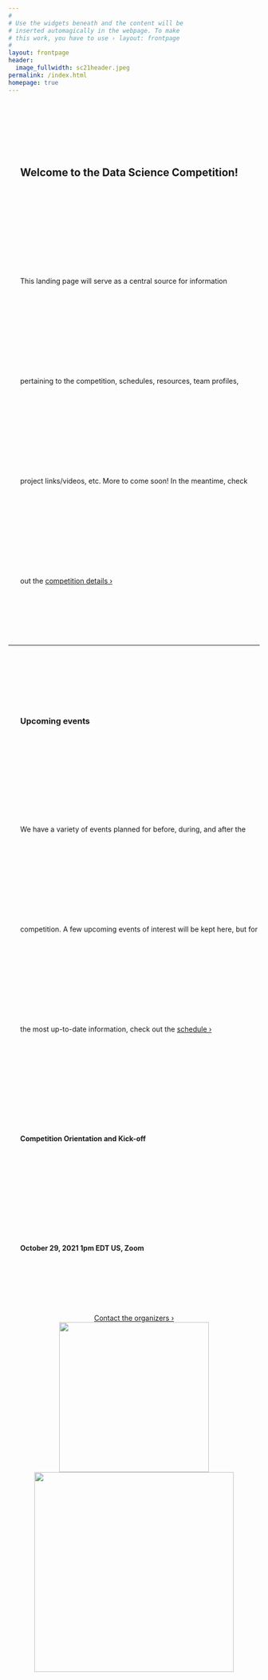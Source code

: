 ```yaml
---
#
# Use the widgets beneath and the content will be
# inserted automagically in the webpage. To make
# this work, you have to use › layout: frontpage
#
layout: frontpage
header:
  image_fullwidth: sc21header.jpeg 
permalink: /index.html
homepage: true
---
```


<!--more-->
<div class="row medium-uncollapse large-collapse" style="vertical-align: middle; line-height:200px">
    <div class="medium-4 columns"><center>
    <a href="{{ site.url }}{{ site.baseurl }}/info/">
    <img src="{{ site.urlimg }}/action-blur-close-up-735911.jpeg" alt=""></a></center>
    </div><!-- /.medium-4.columns -->
    <div class="medium-6 columns end">
    	<ul style="list-style-type:none">
    	<li><h2>Welcome to the Data Science Competition!</h2></li>
		<li> This landing page will serve as a central source for information pertaining to the competition,
    schedules, resources, team profiles, project links/videos, etc. More to come soon! In the meantime, 
	  check out the 
    <a href="{{ site.url }}{{ site.baseurl }}/competition/"> competition details › </a></li>
		</ul>
    </div><!-- /.medium-6.columns -->
</div><!-- /.row -->
<hr />
<div class="row medium-uncollapse large-collapse" style="vertical-align: middle; line-height:200px">
    <div class="medium-4 columns"><center>
    <a href="{{ site.url }}{{ site.baseurl }}/meetings/">
    <img src="{{ site.urlimg }}/rawpixel-702137-unsplash.jpg" alt=""></a></center>
    </div><!-- /.medium-4.columns -->
    <div class="medium-6 columns end">
    	<ul style="list-style-type:none">
    	<li><h3>Upcoming events</h3></li>
		<li> We have a variety of events planned for before, during, and after the competition. A few upcoming 
    events of interest will be kept here, but for the most up-to-date information, check out the
		 <a href="{{ site.url }}{{ site.baseurl }}/schedule/"> schedule › </a></li>
		<li><h4> Competition Orientation and Kick-off </h4></li>
		<li><b>October 29, 2021 1pm EDT US, Zoom</b></li>
		</ul>
    </div><!-- /.medium-6.columns -->
</div><!-- /.row -->
<br>
<center><a class="button large radius alert" href="https://sc21.supercomputing.org/contact-us/?topic=Students%40SC%3A+Data+Science+Competition">Contact the organizers ›</a></center>

<center>
<img src="{{ site.urlimg }}/sc21_h_coloronlight.png" width=300px height=auto><img src="{{ site.urlimg }}/oracle-1.png" width=400px height=auto>
</center>
